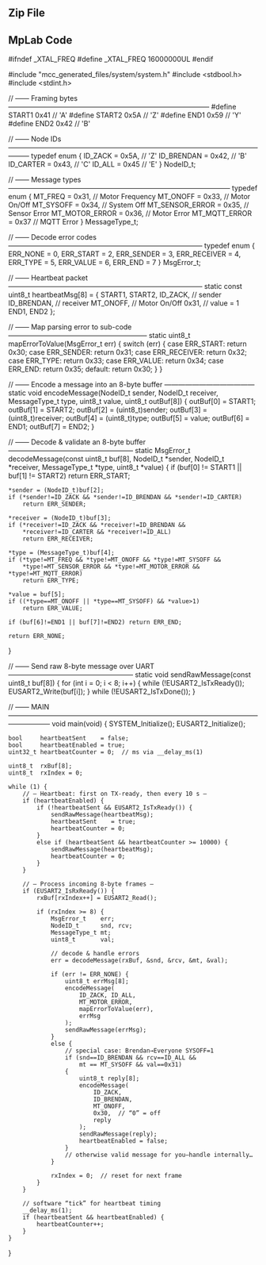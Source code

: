 ## Zip File



## MpLab Code

#ifndef _XTAL_FREQ
#define _XTAL_FREQ 16000000UL
#endif

#include "mcc_generated_files/system/system.h"
#include <stdbool.h>
#include <stdint.h>

// —— Framing bytes —————————————————————————————
#define START1   0x41  // 'A'
#define START2   0x5A  // 'Z'
#define END1     0x59  // 'Y'
#define END2     0x42  // 'B'

// —— Node IDs ———————————————————————————————————————
typedef enum {
    ID_ZACK    = 0x5A,  // 'Z'
    ID_BRENDAN = 0x42,  // 'B'
    ID_CARTER  = 0x43,  // 'C'
    ID_ALL     = 0x45   // 'E'
} NodeID_t;

// —— Message types ————————————————————————————————
typedef enum {
    MT_FREQ         = 0x31,  // Motor Frequency
    MT_ONOFF        = 0x33,  // Motor On/Off
    MT_SYSOFF       = 0x34,  // System Off
    MT_SENSOR_ERROR = 0x35,  // Sensor Error
    MT_MOTOR_ERROR  = 0x36,  // Motor Error
    MT_MQTT_ERROR   = 0x37   // MQTT Error
} MessageType_t;

// —— Decode error codes ————————————————————————————
typedef enum {
    ERR_NONE     =  0,
    ERR_START    =  2,
    ERR_SENDER   =  3,
    ERR_RECEIVER =  4,
    ERR_TYPE     =  5,
    ERR_VALUE    =  6,
    ERR_END      =  7
} MsgError_t;

// —— Heartbeat packet ————————————————————————————
static const uint8_t heartbeatMsg[8] = {
    START1, START2,
    ID_ZACK,       // sender
    ID_BRENDAN,    // receiver
    MT_ONOFF,      // Motor On/Off
    0x31,          // value = 1
    END1,  END2
};

// —— Map parsing error to sub-code ————————————————————
static uint8_t mapErrorToValue(MsgError_t err) {
    switch (err) {
        case ERR_START:    return 0x30;
        case ERR_SENDER:   return 0x31;
        case ERR_RECEIVER: return 0x32;
        case ERR_TYPE:     return 0x33;
        case ERR_VALUE:    return 0x34;
        case ERR_END:      return 0x35;
        default:           return 0x30;
    }
}

// —— Encode a message into an 8-byte buffer —————————————
static void encodeMessage(NodeID_t sender,
                          NodeID_t receiver,
                          MessageType_t type,
                          uint8_t value,
                          uint8_t outBuf[8])
{
    outBuf[0] = START1;
    outBuf[1] = START2;
    outBuf[2] = (uint8_t)sender;
    outBuf[3] = (uint8_t)receiver;
    outBuf[4] = (uint8_t)type;
    outBuf[5] = value;
    outBuf[6] = END1;
    outBuf[7] = END2;
}

// —— Decode & validate an 8-byte buffer ——————————————————
static MsgError_t decodeMessage(const uint8_t buf[8],
                                NodeID_t *sender,
                                NodeID_t *receiver,
                                MessageType_t *type,
                                uint8_t *value)
{
    if (buf[0] != START1 || buf[1] != START2) return ERR_START;

    *sender = (NodeID_t)buf[2];
    if (*sender!=ID_ZACK && *sender!=ID_BRENDAN && *sender!=ID_CARTER)
        return ERR_SENDER;

    *receiver = (NodeID_t)buf[3];
    if (*receiver!=ID_ZACK && *receiver!=ID_BRENDAN &&
        *receiver!=ID_CARTER && *receiver!=ID_ALL)
        return ERR_RECEIVER;

    *type = (MessageType_t)buf[4];
    if (*type!=MT_FREQ && *type!=MT_ONOFF && *type!=MT_SYSOFF &&
        *type!=MT_SENSOR_ERROR && *type!=MT_MOTOR_ERROR && *type!=MT_MQTT_ERROR)
        return ERR_TYPE;

    *value = buf[5];
    if ((*type==MT_ONOFF || *type==MT_SYSOFF) && *value>1)
        return ERR_VALUE;

    if (buf[6]!=END1 || buf[7]!=END2) return ERR_END;

    return ERR_NONE;
}

// —— Send raw 8-byte message over UART ——————————————————
static void sendRawMessage(const uint8_t buf[8]) {
    for (int i = 0; i < 8; i++) {
        while (!EUSART2_IsTxReady());
        EUSART2_Write(buf[i]);
    }
    while (!EUSART2_IsTxDone());
}

// —— MAIN ——————————————————————————————————————————
void main(void) {
    SYSTEM_Initialize();
    EUSART2_Initialize();

    bool     heartbeatSent    = false;
    bool     heartbeatEnabled = true;
    uint32_t heartbeatCounter = 0;  // ms via __delay_ms(1)

    uint8_t  rxBuf[8];
    uint8_t  rxIndex = 0;

    while (1) {
        // — Heartbeat: first on TX-ready, then every 10 s —
        if (heartbeatEnabled) {
            if (!heartbeatSent && EUSART2_IsTxReady()) {
                sendRawMessage(heartbeatMsg);
                heartbeatSent    = true;
                heartbeatCounter = 0;
            }
            else if (heartbeatSent && heartbeatCounter >= 10000) {
                sendRawMessage(heartbeatMsg);
                heartbeatCounter = 0;
            }
        }

        // — Process incoming 8-byte frames —
        if (EUSART2_IsRxReady()) {
            rxBuf[rxIndex++] = EUSART2_Read();

            if (rxIndex >= 8) {
                MsgError_t    err;
                NodeID_t      snd, rcv;
                MessageType_t mt;
                uint8_t       val;

                // decode & handle errors
                err = decodeMessage(rxBuf, &snd, &rcv, &mt, &val);

                if (err != ERR_NONE) {
                    uint8_t errMsg[8];
                    encodeMessage(
                        ID_ZACK, ID_ALL,
                        MT_MOTOR_ERROR,
                        mapErrorToValue(err),
                        errMsg
                    );
                    sendRawMessage(errMsg);
                }
                else {
                    // special case: Brendan→Everyone SYSOFF=1
                    if (snd==ID_BRENDAN && rcv==ID_ALL &&
                        mt == MT_SYSOFF && val==0x31)
                    {
                        uint8_t reply[8];
                        encodeMessage(
                            ID_ZACK,
                            ID_BRENDAN,
                            MT_ONOFF,
                            0x30,  // “0” = off
                            reply
                        );
                        sendRawMessage(reply);
                        heartbeatEnabled = false;
                    }
                    // otherwise valid message for you—handle internally…
                }

                rxIndex = 0;  // reset for next frame
            }
        }

        // software “tick” for heartbeat timing
        __delay_ms(1);
        if (heartbeatSent && heartbeatEnabled) {
            heartbeatCounter++;
        }
    }
}
